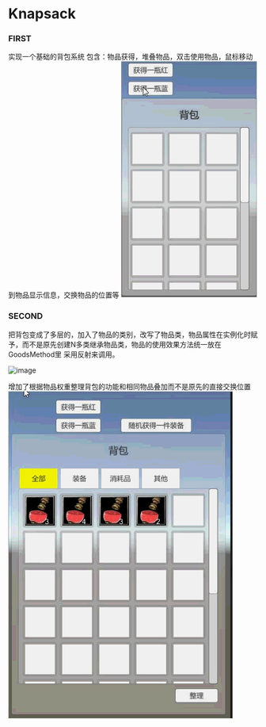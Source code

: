 # Knapsack

### FIRST
实现一个基础的背包系统
包含：物品获得，堆叠物品，双击使用物品，鼠标移动到物品显示信息，交换物品的位置等
![image](https://github.com/fzzx20080212/Knapsack/blob/master/Gif/aaa.gif)   


### SECOND
把背包变成了多层的，加入了物品的类别，改写了物品类，物品属性在实例化时赋予，而不是原先创建N多类继承物品类，物品的使用效果方法统一放在GoodsMethod里
采用反射来调用。

![image](https://github.com/fzzx20080212/Knapsack/blob/master/Gif/bbb.gif)   


增加了根据物品权重整理背包的功能和相同物品叠加而不是原先的直接交换位置
![image](https://github.com/fzzx20080212/Knapsack/blob/master/Gif/ccc.gif)   